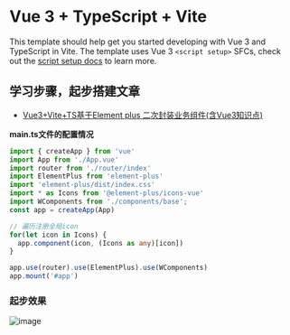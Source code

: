 # Vue 3 + TypeScript + Vite

This template should help get you started developing with Vue 3 and TypeScript in Vite. The template uses Vue 3 `<script setup>` SFCs, check out the [script setup docs](https://v3.vuejs.org/api/sfc-script-setup.html#sfc-script-setup) to learn more.

## 学习步骤，起步搭建文章

- [Vue3+Vite+TS基于Element plus 二次封装业务组件(含Vue3知识点)](https://juejin.cn/post/7090917855524782088)


**main.ts文件的配置情况**
```ts
import { createApp } from 'vue'
import App from './App.vue'
import router from './router/index'
import ElementPlus from 'element-plus'
import 'element-plus/dist/index.css'
import * as Icons from '@element-plus/icons-vue'
import WComponents from './components/base';
const app = createApp(App)

// 遍历注册全局icon
for(let icon in Icons) {
  app.component(icon, (Icons as any)[icon])
}

app.use(router).use(ElementPlus).use(WComponents)
app.mount('#app')

```
### 起步效果
![image](https://user-images.githubusercontent.com/82532729/167629057-7c227a19-4f48-4f19-9da5-7b156f540edc.png)
